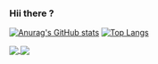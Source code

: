 ### Hii there ?

[![Anurag's GitHub stats](https://github-readme-stats.vercel.app/api?username=iagorrr04&count_private=true&show_icons=true&theme=dark)](https://github.com/iagorrr04/github-readme-stats)
[![Top Langs](https://github-readme-stats.vercel.app/api/top-langs/?username=iagorrr04&theme=dark&layout=compact)](https://github.com/anuraghazra/github-readme-stats)

<a href="https://github.com/anuraghazra/github-readme-stats">
  <img align="center" src="https://github-readme-stats.vercel.app/api/pin/?username=anuraghazra&repo=github-readme-stats" />
</a>
<a href="https://github.com/anuraghazra/convoychat">
  <img align="center" src="https://github-readme-stats.vercel.app/api/pin/?username=anuraghazra&repo=convoychat" />
</a>


